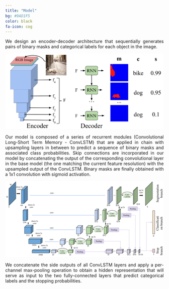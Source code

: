 ```yaml
---
title: "Model"
bg: #9AD1F5
color: black
fa-icon: cog
---
```


<div style="text-align: justify">We design an encoder-decoder architecture that sequentially generates pairs of binary masks and categorical labels for each object in the image.</div>

![Architecture](./img/intro_fig.png)

<div style="text-align: justify"> Our model is composed of a series of recurrent modules (Convolutional Long-Short Term Memory - ConvLSTM) that are applied in chain with upsampling layers in between to predict a sequence of binary masks and associated class probabilities. Skip connections are incorporated in our model by concatenating the output of the corresponding convolutional layer in the base model (the one matching the current feature resolution) with the upsampled output of the ConvLSTM. Binary masks are finally obtained with a 1x1 convolution with sigmoid activation. </div>


![Architecture](./img/model_fig.png)

<div style="text-align: justify"> We concatenate the side outputs of all ConvLSTM layers and apply a per-channel max-pooling operation to obtain a hidden representation that will serve as input to the two fully-connected layers that predict categorical labels and the stopping probabilities. </div>

